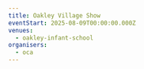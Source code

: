 ```yaml
---
title: Oakley Village Show
eventStart: 2025-08-09T00:00:00.000Z
venues:
  - oakley-infant-school
organisers:
  - oca
---
```

